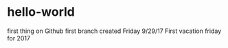 # hello-world
first thing on Github
first branch created
Friday 9/29/17
First vacation friday for 2017
